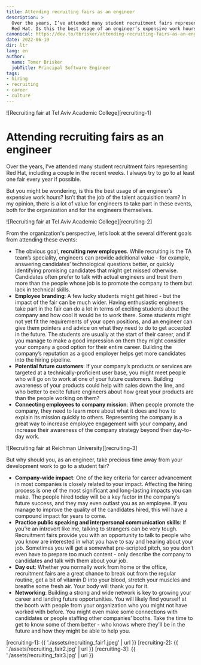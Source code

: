 ```yaml
---
title: Attending recruiting fairs as an engineer
description: >
  Over the years, I’ve attended many student recruitment fairs representing
  Red Hat. Is this the best usage of an engineer’s expensive work hours?
canonical: https://dev.to/tbrisker/attending-recruiting-fairs-as-an-engineer-b89
date: 2022-06-19
dir: ltr
lang: en
author:
  name: Tomer Brisker
  jobTitle: Principal Software Engineer
tags:
- hiring
- recruiting
- career
- culture
---
```


![Recruiting fair at Tel Aviv Academic College][recruiting-1]

# Attending recruiting fairs as an engineer

Over the years, I’ve attended many student recruitment fairs representing Red Hat, including a couple in the recent weeks. I always try to go to at least one fair every year if possible.

But you might be wondering, is this the best usage of an engineer’s expensive work hours? Isn’t that the job of the talent acquisition team?
In my opinion, there is a lot of value for engineers to take part in these events, both for the organization and for the engineers themselves.

![Recruiting fair at Tel Aviv Academic College][recruiting-2]

From the organization's perspective, let’s look at the several different goals from attending these events:

- The obvious goal, **recruiting new employees**. While recruiting is the TA team’s speciality, engineers can provide additional value - for example, answering candidates’ technological questions better, or quickly identifying promising candidates that might get missed otherwise. Candidates often prefer to talk with actual engineers and trust them more than the people whose job is to promote the company to them but lack in technical skills.
- **Employee branding**: A few lucky students might get hired - but the impact of the fair can be much wider. Having enthusiastic engineers take part in the fair can do a lot in terms of exciting students about the company and how cool it would be to work there. Some students might not yet fit the requirements of your open positions, and an engineer can give them pointers and advice on what they need to do to get accepted in the future. The students are usually at the start of their career, and if you manage to make a good impression on them they might consider your company a good option for their entire career. Building the company’s reputation as a good employer helps get more candidates into the hiring pipeline.
- **Potential future customers**: If your company’s products or services are targeted at a technically-proficient user base, you might meet people who will go on to work at one of your future customers. Building awareness of your products could help with sales down the line, and who better to excite future engineers about how great your products are than the people working on them?
- **Connecting employees to company mission**: When people promote the company, they need to learn more about what it does and how to explain its mission quickly to others. Representing the company is a great way to increase employee engagement with your company, and increase their awareness of the company strategy beyond their day-to-day work.


![Recruiting fair at Reichman University][recruiting-3]

But why should you, as an engineer, take precious time away from your development work to go to a student fair?

- **Company-wide impact**: One of the key criteria for career advancement in most companies is closely related to your impact. Affecting the hiring process is one of the most significant and long-lasting impacts you can make. The people hired today will be a key factor in the company’s future success, and they may even outlast you as an employee. If you manage to improve the quality of the candidates hired, this will have a compound impact for years to come.
- **Practice public speaking and interpersonal communication skills**: If you’re an introvert like me, talking to strangers can be very tough. Recruitment fairs provide you with an opportunity to talk to people who you know are interested in what you have to say and hearing about your job. Sometimes you will get a somewhat pre-scripted pitch, so you don’t even have to prepare too much content - only describe the company to candidates and talk with them about your job.
- **Day out**: Whether you normally work from home or the office, recruitment fairs are a great chance to break out from the regular routine, get a bit of vitamin D into your blood, stretch your muscles and breathe some fresh air. Your body will thank you for it.
- **Networking**: Building a strong and wide network is key to growing your career and landing future opportunities. You will likely find yourself at the booth with people from your organization who you might not have worked with before. You might even make some connections with candidates or people staffing other companies’ booths. Take the time to get to know some of them better - who knows where they’ll be in the future and how they might be able to help you.

[recruiting-1]: {{ './assets/recruiting_fair1.jpeg' | url }}
[recruiting-2]: {{ './assets/recruiting_fair2.jpg' | url }}
[recruiting-3]: {{ './assets/recruiting_fair3.jpg' | url }}

